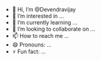 - 👋 Hi, I’m @Devendravijay
- 👀 I’m interested in ...
- 🌱 I’m currently learning ...
- 💞️ I’m looking to collaborate on ...
- 📫 How to reach me ...
- 😄 Pronouns: ...
- ⚡ Fun fact: ...

<!---
Devendravija/Devendravija is a ✨ special ✨ repository because its `README.md` (this file) appears on your GitHub profile.
You can click the Preview link to take a look at your changes.
--->
